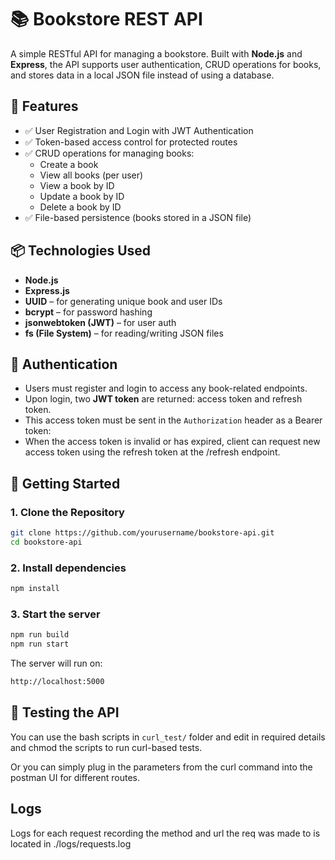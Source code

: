 # 📚 Bookstore REST API

A simple RESTful API for managing a bookstore. Built with **Node.js** and **Express**, the API supports user authentication, CRUD operations for books, and stores data in a local JSON file instead of using a database.

## 🔧 Features

- ✅ User Registration and Login with JWT Authentication
- ✅ Token-based access control for protected routes
- ✅ CRUD operations for managing books:
  - Create a book
  - View all books (per user)
  - View a book by ID
  - Update a book by ID
  - Delete a book by ID
- ✅ File-based persistence (books stored in a JSON file)

## 📦 Technologies Used

- **Node.js**
- **Express.js**
- **UUID** – for generating unique book and user IDs
- **bcrypt** – for password hashing
- **jsonwebtoken (JWT)** – for user auth
- **fs (File System)** – for reading/writing JSON files

## 🔐 Authentication

- Users must register and login to access any book-related endpoints.
- Upon login, two **JWT token** are returned: access token and refresh token.
- This access token must be sent in the `Authorization` header as a Bearer token:
- When the access token is invalid or has expired, client can request new access
  token using the refresh token at the /refresh endpoint.

## 🚀 Getting Started

### 1. Clone the Repository

```bash
git clone https://github.com/yourusername/bookstore-api.git
cd bookstore-api
```

### 2. Install dependencies

```bash
npm install
````

### 3. Start the server

```bash
npm run build
npm run start
```

The server will run on:
```bash
http://localhost:5000
```

## 🧪 Testing the API

You can use the bash scripts in `curl_test/` folder and edit in required details and chmod the scripts to run curl-based tests.

Or you can simply plug in the parameters from the curl command into the postman UI for different routes.

## Logs

Logs for each request recording the method and url the req was made to is located in ./logs/requests.log


